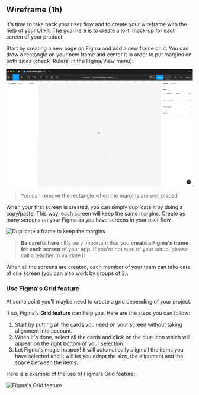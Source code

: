## Wireframe (1h)

It's time to take back your user flow and to create your wireframe with the help of your UI kit. The goal here is to create a lo-fi mock-up for each screen of your product.

Start by creating a new page on Figma and add a new frame on it. You can draw a rectangle on your new frame and center it in order to put margins on both sides (check 'Rulers' in the Figma/View menu):

![Adding margins on both side of the frame](https://raw.githubusercontent.com/lewagon/fullstack-images/master/frontend/pds_wireframe_create_frame_with_margins.gif)

> You can remove the rectangle when the margins are well placed

When your first screen is created, you can simply duplicate it by doing a copy/paste. This way, each screen will keep the same margins. Create as many screens on your Figma as you have screens in your user flow.

![Duplicate a frame to keep the margins](https://raw.githubusercontent.com/lewagon/fullstack-images/master/frontend/pds_wireframe_duplicate_screen.gif)

> **Be careful here** : it's very important that you **create a Figma's frame for each screen** of your app. If you're not sure of your setup, please call a teacher to validate it.

When all the screens are created, each member of your team can take care of one screen (you can also work by groups of 2).

### Use Figma's Grid feature

At some point you'll maybe need to create a grid depending of your project.

If so, Figma's **Grid feature** can help you. Here are the steps you can follow:

1. Start by putting all the cards you need on your screen without taking alignment into account.
1. When it's done, select all the cards and click on the blue icon which will appear on the right bottom of your selection.
1. Let Figma's magic happen! It will automatically align all the items you have selected and it will let you adapt the size, the alignment and the space between the items.

Here is a example of the use of Figma's Grid feature:

![Figma's Grid feature](https://raw.githubusercontent.com/lewagon/fullstack-images/master/frontend/pds_wireframe_grid.gif)
